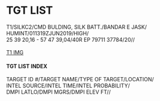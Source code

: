 # TGT LIST

T1/SILKC2/CMD BULDING, SILK BATT./BANDAR E JASK/<br>HUMINT/011319ZJUN2019/HIGH/<br>25 39 20,16 - 57 47 39,04/40R EP 79711 37784/20//<br><br>
[T1 IMG](/T1/t1map.PNG)

#### TGT LIST INDEX

TARGET ID #/TARGET NAME/TYPE OF TARGET/LOCATION/  
INTEL SOURCE/INTEL TIME/INTEL PROBABILITY/  
DMPI LATLO/DMPI MGRS/DMPI ELEV FT//  
